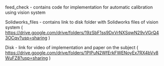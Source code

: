  feed_check - contains code for implementation for automatic calibration using vision system
 
 Solidworks_files - contains link to disk folder with Solidworks files of vision system ( https://drive.google.com/drive/folders/19zSbF1ss9DxVrNXSqwN29vVGrQ43OCqv?usp=sharing )
 
 Disk - link for video of implementation and paper on the subject ( https://drive.google.com/drive/folders/1PIPuN2WfErkFWENoyEx7RX4bVv8WuFZ8?usp=sharing )
